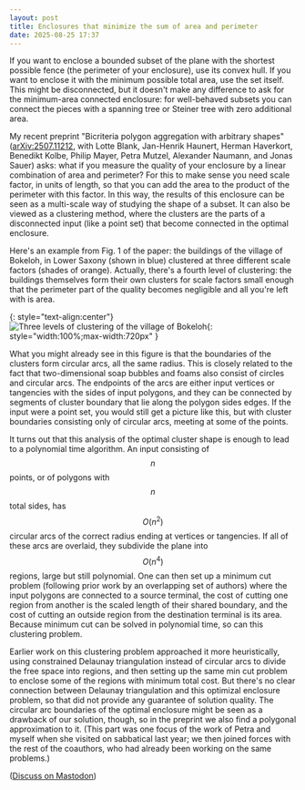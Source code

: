 ```yaml
---
layout: post
title: Enclosures that minimize the sum of area and perimeter
date: 2025-08-25 17:37
---
```

If you want to enclose a bounded subset of the plane with the shortest possible fence (the perimeter of your enclosure), use its convex hull. If you want to enclose it with the minimum possible total area, use the set itself. This might be disconnected, but it doesn't make any difference to ask for the minimum-area connected enclosure: for well-behaved subsets you can connect the pieces with a spanning tree or Steiner tree with zero additional area.

My recent preprint "Bicriteria polygon aggregation with arbitrary shapes" ([arXiv:2507.11212](https://arxiv.org/abs/2507.11212), with 
Lotte Blank, Jan-Henrik Haunert, Herman Haverkort, Benedikt Kolbe, Philip Mayer, Petra Mutzel, Alexander Naumann, and Jonas Sauer) asks: what if you measure the quality of your enclosure by a linear combination of area and perimeter? For this to make sense you need scale factor, in units of length, so that you can add the area to the product of the perimeter with this factor. In this way, the results of this enclosure can be seen as a multi-scale way of studying the shape of a subset. It can also be viewed as a clustering method, where the clusters are the parts of a disconnected input (like a point set) that become connected in the optimal enclosure.

Here's an example from Fig. 1 of the paper: the buildings of the village of Bokeloh, in Lower Saxony (shown in blue) clustered at three different scale factors (shades of orange). Actually, there's a fourth level of clustering: the buildings themselves form their own clusters for scale factors small enough that the perimeter part of the quality becomes negligible and all you're left with is area.

{: style="text-align:center"}
![Three levels of clustering of the village of Bokeloh]({{site.baseurl}}/assets/2025/Bokeloh.svg){: style="width:100%;max-width:720px" }

What you might already see in this figure is that the boundaries of the clusters form circular arcs, all the same radius. This is closely related to the fact that two-dimensional soap bubbles and foams also consist of circles and circular arcs. The endpoints of the arcs are either input vertices or tangencies with the sides of input polygons, and they can be connected by segments of cluster boundary that lie along the polygon sides edges. If the input were a point set, you would still get a picture like this, but with cluster boundaries consisting only of circular arcs, meeting at some of the points.

It turns out that this analysis of the optimal cluster shape is enough to lead to a polynomial time algorithm. An input consisting of $$n$$ points, or of polygons with $$n$$ total sides, has $$O(n^2)$$ circular arcs of the correct radius ending at vertices or tangencies. If all of these arcs are overlaid, they subdivide the plane into $$O(n^4)$$ regions, large but still polynomial. One can then set up a minimum cut problem (following prior work by an overlapping set of authors) where the input polygons are connected to a source terminal, the cost of cutting one region from another is the scaled length of their shared boundary, and the cost of cutting an outside region from the destination terminal is its area. Because minimum cut can be solved in polynomial time, so can this clustering problem.

Earlier work on this clustering problem approached it more heuristically, using constrained Delaunay triangulation instead of circular arcs to divide the free space into regions, and then setting up the same min cut problem to enclose some of the regions with minimum total cost. But there's no clear connection between Delaunay triangulation and this optimizal enclosure problem, so that did not provide any guarantee of solution quality. The circular arc boundaries of the optimal enclosure might be seen as a drawback of our solution, though, so in the preprint we also find a polygonal approximation to it. (This part was one focus of the work of Petra and myself when she visited on sabbatical last year; we then joined forces with the rest of the coauthors, who had already been working on the same problems.)

([Discuss on Mastodon](https://mathstodon.xyz/@11011110/115092385083079149))
